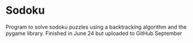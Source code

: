 # Sodoku
Program to solve sodoku puzzles using a backtracking algorithm and the pygame library. Finished in June 24 but uploaded to GitHub September
